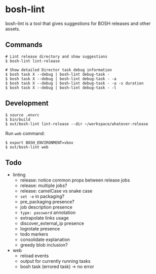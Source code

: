 # bosh-lint

bosh-lint is a tool that gives suggestions for BOSH releases and other assets.

## Commands

```
# Lint release directory and show suggestions
$ bosh-lint lint-release

# Show detailed Director task debug information
$ bosh task X --debug | bosh-lint debug-task -
$ bosh task X --debug | bosh-lint debug-task - -a
$ bosh task X --debug | bosh-lint debug-task - -a -s duration
$ bosh task X --debug | bosh-lint debug-task - -l
```

## Development

```
$ source .envrc
$ bin/build
$ out/bosh-lint lint-release --dir ~/workspace/whatever-release
```

Run `web` command:

```
$ export BOSH_ENVIRONMENT=vbox
$ out/bosh-lint web
```

## Todo

- linting
  - release: notice common props between release jobs
  - release: multiple jobs?
  - release: camelCase vs snake case
  - `set -e` in packaging?
  - pre_packaging presence?
  - job description presence
  - `type: password` annotation
  - extrapolate links usage
  - discover_external_ip presence
  - logrotate presence
  - todo markers
  - consolidate explanation
  - greedy blob inclusion?
- web
  - reload events
  - output for currently running tasks
  - bosh task (errored task) -> no error
